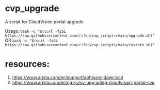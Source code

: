 # cvp_upgrade

A script for CloudVision portal upgrade

Usage: `bash -c "$(curl -fsSL https://raw.githubusercontent.com/rifen/cvp_scripts/main/upgrade.sh)"` OR `bash -c "$(curl -fsSL https://raw.githubusercontent.com/rifen/cvp_scripts/main/restore.sh)"`

# resources:
1. https://www.arista.com/en/support/software-download
2. https://www.arista.com/en/cg-cv/cv-upgrading-cloudvision-portal-cvp
